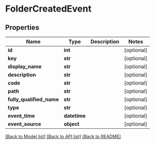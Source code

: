# FolderCreatedEvent

## Properties
Name | Type | Description | Notes
------------ | ------------- | ------------- | -------------
**id** | **int** |  | [optional] 
**key** | **str** |  | [optional] 
**display_name** | **str** |  | [optional] 
**description** | **str** |  | [optional] 
**code** | **str** |  | [optional] 
**path** | **str** |  | [optional] 
**fully_qualified_name** | **str** |  | [optional] 
**type** | **str** |  | [optional] 
**event_time** | **datetime** |  | [optional] 
**event_source** | **object** |  | [optional] 

[[Back to Model list]](../README.md#documentation-for-models) [[Back to API list]](../README.md#documentation-for-api-endpoints) [[Back to README]](../README.md)


